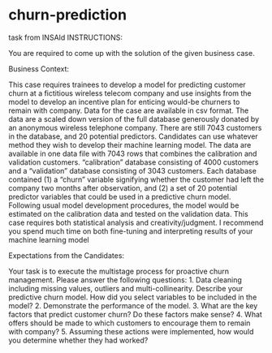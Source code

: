 # churn-prediction
task from INSAId INSTRUCTIONS:

You are required to come up with the solution of the given business case.

Business Context:

This case requires trainees to develop a model for predicting customer churn at a fictitious wireless telecom company and use insights from the model to develop an incentive plan for enticing would-be churners to remain with company. Data for the case are available in csv format. The data are a scaled down version of the full database generously donated by an anonymous wireless telephone company. There are still 7043 customers in the database, and 20 potential predictors. Candidates can use whatever method they wish to develop their machine learning model. The data are available in one data file with 7043 rows that combines the calibration and validation customers. “calibration” database consisting of 4000 customers and a “validation” database consisting of 3043 customers. Each database contained (1) a “churn” variable signifying whether the customer had left the company two months after observation, and (2) a set of 20 potential predictor variables that could be used in a predictive churn model. Following usual model development procedures, the model would be estimated on the calibration data and tested on the validation data. This case requires both statistical analysis and creativity/judgment. I recommend you spend much time on both fine-tuning and interpreting results of your machine learning model

Expectations from the Candidates:

Your task is to execute the multistage process for proactive churn management. Please answer the following questions: 1. Data cleaning including missing values, outliers and multi-collinearity. Describe your predictive churn model. How did you select variables to be included in the model? 2. Demonstrate the performance of the model. 3. What are the key factors that predict customer churn? Do these factors make sense? 4. What offers should be made to which customers to encourage them to remain with company? 5. Assuming these actions were implemented, how would you determine whether they had worked?
